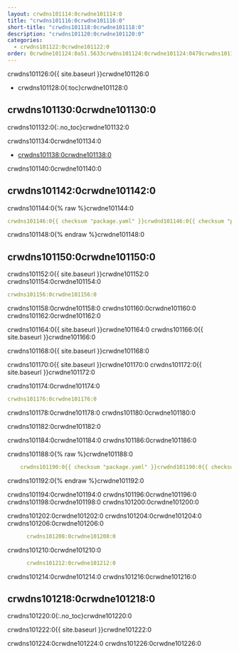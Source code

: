 ```yaml
---
layout: crwdns101114:0crwdne101114:0
title: "crwdns101116:0crwdne101116:0"
short-title: "crwdns101118:0crwdne101118:0"
description: "crwdns101120:0crwdne101120:0"
categories:
  - crwdns101122:0crwdne101122:0
order: 0crwdne101124:0a51.5633crwdns101124:0crwdne101124:0479crwdns101124:0crwdne101124:0
---
```

crwdns101126:0{{ site.baseurl }}crwdne101126:0

- crwdns101128:0{:toc}crwdne101128:0

## crwdns101130:0crwdne101130:0

crwdns101132:0{:.no_toc}crwdne101132:0

crwdns101134:0crwdne101134:0

- <a href="crwdns101136:0crwdne101136:0"
target="_blank">crwdns101138:0crwdne101138:0</a>

crwdns101140:0crwdne101140:0

## crwdns101142:0crwdne101142:0

crwdns101144:0{% raw %}crwdne101144:0

```yaml
crwdns101146:0{{ checksum "package.yaml" }}crwdnd101146:0{{ checksum "package.yaml" }}crwdne101146:0

```

crwdns101148:0{% endraw %}crwdne101148:0

## crwdns101150:0crwdne101150:0

crwdns101152:0{{ site.baseurl }}crwdne101152:0 crwdns101154:0crwdne101154:0

```yaml
crwdns101156:0crwdne101156:0
```

crwdns101158:0crwdne101158:0 crwdns101160:0crwdne101160:0 crwdns101162:0crwdne101162:0

crwdns101164:0{{ site.baseurl }}crwdne101164:0 crwdns101166:0{{ site.baseurl }}crwdne101166:0

crwdns101168:0{{ site.baseurl }}crwdne101168:0

crwdns101170:0{{ site.baseurl }}crwdne101170:0 crwdns101172:0{{ site.baseurl }}crwdne101172:0

crwdns101174:0crwdne101174:0

```yaml
crwdns101176:0crwdne101176:0
```

crwdns101178:0crwdne101178:0 crwdns101180:0crwdne101180:0

crwdns101182:0crwdne101182:0

crwdns101184:0crwdne101184:0 crwdns101186:0crwdne101186:0

crwdns101188:0{% raw %}crwdne101188:0

```yaml
    crwdns101190:0{{ checksum "package.yaml" }}crwdnd101190:0{{ checksum "package.yaml" }}crwdne101190:0
```

crwdns101192:0{% endraw %}crwdne101192:0

crwdns101194:0crwdne101194:0 crwdns101196:0crwdne101196:0 crwdns101198:0crwdne101198:0 crwdns101200:0crwdne101200:0

crwdns101202:0crwdne101202:0 crwdns101204:0crwdne101204:0 crwdns101206:0crwdne101206:0

```yaml
      crwdns101208:0crwdne101208:0
```

crwdns101210:0crwdne101210:0

```yaml
      crwdns101212:0crwdne101212:0
```

crwdns101214:0crwdne101214:0 crwdns101216:0crwdne101216:0

## crwdns101218:0crwdne101218:0

crwdns101220:0{:.no_toc}crwdne101220:0

crwdns101222:0{{ site.baseurl }}crwdne101222:0

crwdns101224:0crwdne101224:0 crwdns101226:0crwdne101226:0